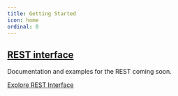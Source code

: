```yaml
---
title: Getting Started
icon: home
ordinal: 0
---
```


## [REST interface](https://rest.ravencoin.online)

Documentation and examples for the REST coming soon.

[Explore REST Interface](https://rest.ravencoin.online)
